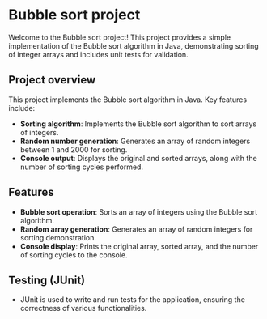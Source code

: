 # Bubble sort project

Welcome to the Bubble sort project! This project provides a simple implementation of the Bubble sort algorithm in Java, demonstrating sorting of integer arrays and includes unit tests for validation.

## Project overview

This project implements the Bubble sort algorithm in Java. Key features include:

- **Sorting algorithm**: Implements the Bubble sort algorithm to sort arrays of integers.
- **Random number generation**: Generates an array of random integers between 1 and 2000 for sorting.
- **Console output**: Displays the original and sorted arrays, along with the number of sorting cycles performed.

## Features

- **Bubble sort operation**: Sorts an array of integers using the Bubble sort algorithm.
- **Random array generation**: Generates an array of random integers for sorting demonstration.
- **Console display**: Prints the original array, sorted array, and the number of sorting cycles to the console.

## Testing (JUnit)
- JUnit is used to write and run tests for the application, ensuring the correctness of various functionalities.
